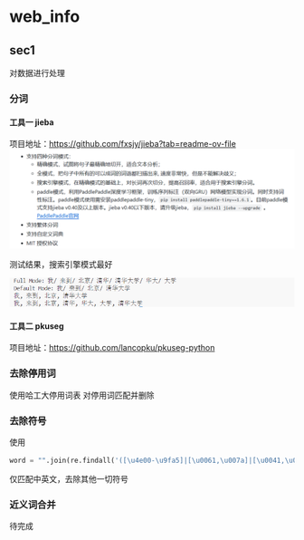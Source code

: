 # web_info
## sec1
对数据进行处理
### 分词
#### 工具一 jieba
项目地址：https://github.com/fxsjy/jieba?tab=readme-ov-file
![alt text](./others/1.png)

测试结果，搜索引擎模式最好

![alt text](./others/2.png)
#### 工具二 pkuseg
项目地址：https://github.com/lancopku/pkuseg-python
### 去除停用词
使用哈工大停用词表
对停用词匹配并删除
### 去除符号
使用
```python
word = "".join(re.findall('([\u4e00-\u9fa5]|[\u0061,\u007a]|[\u0041,\u005a])+', word, re.S))
```
仅匹配中英文，去除其他一切符号
### 近义词合并
待完成